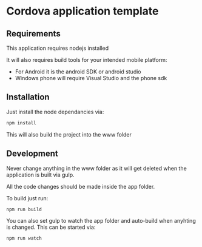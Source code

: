 # Cordova application template

## Requirements

This application requires nodejs installed

It will also requires build tools for your intended mobile platform:

- For Android it is the android SDK or android studio
- Windows phone will require Visual Studio and the phone sdk

## Installation

Just install the node dependancies via:

```bash
npm install
```

This will also build the project into the www folder

## Development

Never change anything in the www folder as it will get deleted when the application is built via gulp.

All the code changes should be made inside the app folder.

To build just run:

```bash
npm run build
```

You can also set gulp to watch the app folder and auto-build when anyhting is changed.  This can be started via:

```bash
npm run watch

